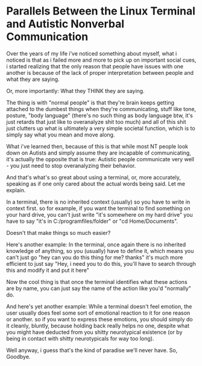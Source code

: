 # Parallels Between the Linux Terminal and Autistic Nonverbal Communication

Over the years of my life i've noticed something about myself, what i noticed is that as i failed more and more to pick up on important social cues, i started realizing that the only reason that people have issues with one another is because of the lack of proper interpretation between people and what they are saying.

Or, more importantly: What they THINK they are saying.

The thing is with "normal people" is that they're brain keeps getting attached to the dumbest things when they're communicating, stuff like tone, posture, "body language" (there's no such thing as body language btw, it's just retards that just like to overanalyze shit too much) and all of this shit just clutters up what is ultimately a very simple societal function, which is to simply say what you mean and move along.

What i've learned then, because of this is that while most NT people look down on Autists and simply assume they are incapable of communicating, it's actually the opposite that is true: Autistic people communicate very well - you just need to stop overanalyzing their behavior.

And that's what's so great about using a terminal, or, more accurately, speaking as if one only cared about the actual words being said. Let me explain.

In a terminal, there is no inherited context (usually) so you have to write in context first. so for example, if you want the terminal to find something on your hard drive, you can't just write "it's somewhere on my hard drive" you have to say "it's in C:/programfiles/folder" or "cd Home/Documents". 

Doesn't that make things so much easier?

Here's another example: In the terminal, once again there is no inherited knowledge of anything, so you (usually) have to define it, which means you can't just go "hey can you do this thing for me? thanks" it's much more efficient to just say "Hey, i need you to do this, you'll have to search through this and modify it and put it here"

Now the cool thing is that once the terminal identifies what these actions are by name, you can just say the name of the action like you'd "normally" do.

And here's yet another example: While a terminal doesn't feel emotion, the user usually does feel some sort of emotional reaction to it for one reason or another. so if you want to express these emotions, you should simply do it cleanly, bluntly, because holding back really helps no one, despite what you might have deducted from you shitty neurotypical existence (or by being in contact with shitty neurotypicals for way too long).

Well anyway, i guess that's the kind of paradise we'll never have.
So, Goodbye.
